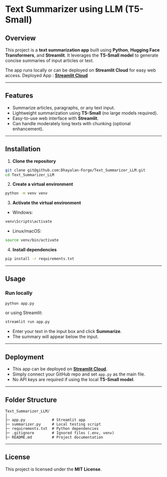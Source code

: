 # Text Summarizer using LLM (T5-Small)

## Overview

This project is a **text summarization app** built using **Python**, **Hugging Face Transformers**, and **Streamlit**. It leverages the **T5-Small model** to generate concise summaries of input articles or text.

The app runs locally or can be deployed on **Streamlit Cloud** for easy web access.
Deployed App : **[Streamlit Cloud](https://textsummarizerllm.streamlit.app/)**

---

## Features

* Summarize articles, paragraphs, or any text input.
* Lightweight summarization using **T5-Small** (no large models required).
* Easy-to-use web interface with **Streamlit**.
* Can handle moderately long texts with chunking (optional enhancement).

---

## Installation

1. **Clone the repository**

```bash
git clone git@github.com:Dhayalan-Forge/Text_Summarizer_LLM.git
cd Text_Summarizer_LLM
```

2. **Create a virtual environment**

```bash
python -m venv venv
```

3. **Activate the virtual environment**

* Windows:

```bash
venv\Scripts\activate
```

* Linux/macOS:

```bash
source venv/bin/activate
```

4. **Install dependencies**

```bash
pip install -r requirements.txt
```

---

## Usage

### Run locally

```bash
python app.py
```

or using Streamlit:

```bash
streamlit run app.py
```

* Enter your text in the input box and click **Summarize**.
* The summary will appear below the input.

---

## Deployment

* This app can be deployed on **[Streamlit Cloud](https://share.streamlit.io/)**.
* Simply connect your GitHub repo and set `app.py` as the main file.
* No API keys are required if using the local **T5-Small model**.

---

## Folder Structure

```
Text_Summarizer_LLM/
│
├─ app.py            # Streamlit app
├─ summarizer.py     # Local testing script
├─ requirements.txt  # Python dependencies
├─ .gitignore        # Ignored files (.env, venv)
├─ README.md         # Project documentation
```
---

## License

This project is licensed under the **MIT License**.
